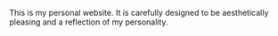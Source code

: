This is my personal website. It is carefully designed to be aesthetically pleasing and a reflection of my personality.
